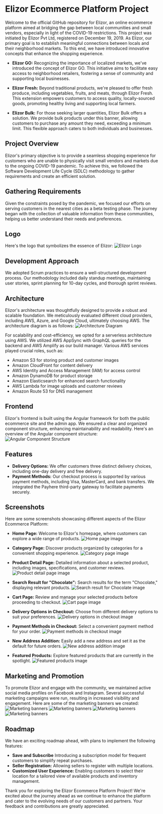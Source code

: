 # Elizor Ecommerce Platform Project

Welcome to the official GitHub repository for Elizor, an online ecommerce platform aimed at bridging the gap between local communities and small vendors, especially in light of the COVID-19 restrictions. This project was initiated by Elizor Pvt Ltd, registered on December 19, 2019. As Elizor, our primary goal is to establish meaningful connections between locals and their neighborhood markets. To this end, we have introduced innovative concepts that enhance the shopping experience.

- **Elizor GO:** Recognizing the importance of localized markets, we've introduced the concept of Elizor GO. This initiative aims to facilitate easy access to neighborhood retailers, fostering a sense of community and supporting local businesses.

- **Elizor Fresh:** Beyond traditional products, we're pleased to offer fresh produce, including vegetables, fruits, and meats, through Elizor Fresh. This extension empowers customers to access quality, locally-sourced goods, promoting healthy living and supporting local farmers.

- **Elizor Bulk:** For those seeking larger quantities, Elizor Bulk offers a solution. We provide bulk products under this banner, allowing customers to purchase any amount they need, exceeding a minimum limit. This flexible approach caters to both individuals and businesses.

## Project Overview

Elizor's primary objective is to provide a seamless shopping experience for customers who are unable to physically visit small vendors and markets due to the ongoing COVID-19 pandemic. To achieve this, we followed the Software Development Life Cycle (SDLC) methodology to gather requirements and create an efficient solution.

## Gathering Requirements

Given the constraints posed by the pandemic, we focused our efforts on serving customers in the nearest cities as a beta testing phase. The journey began with the collection of valuable information from these communities, helping us better understand their needs and preferences.

## Logo

Here's the logo that symbolizes the essence of Elizor:
![Elizor Logo]()

## Development Approach

We adopted Scrum practices to ensure a well-structured development process. Our methodology included daily standup meetings, maintaining user stories, sprint planning for 10-day cycles, and thorough sprint reviews.

## Architecture

Elizor's architecture was thoughtfully designed to provide a robust and scalable foundation. We meticulously evaluated different cloud providers, including AWS, Azure, and Google Cloud, ultimately choosing AWS. The architecture diagram is as follows:
![Architecture Diagram](link-to-your-architecture-image)

For scalability and cost-efficiency, we opted for a serverless architecture using AWS. We utilized AWS AppSync with GraphQL queries for the backend and AWS Amplify as our build manager. Various AWS services played crucial roles, such as:
- Amazon S3 for storing product and customer images
- Amazon CloudFront for content delivery
- AWS Identity and Access Management (IAM) for access control
- Amazon DynamoDB for product storage
- Amazon Elasticsearch for enhanced search functionality
- AWS Lambda for image uploads and customer reviews
- Amazon Route 53 for DNS management

## Frontend

Elizor's frontend is built using the Angular framework for both the public ecommerce site and the admin app. We ensured a clear and organized component structure, enhancing maintainability and readability. Here's an overview of the Angular component structure:
![Angular Component Structure](link-to-your-component-structure-image)

## Features

- **Delivery Options:** We offer customers three distinct delivery choices, including one-day delivery and free delivery.
- **Payment Methods:** Our checkout process is supported by various payment methods, including Visa, MasterCard, and bank transfers. We integrated the Payhere third-party gateway to facilitate payments securely.

## Screenshots

Here are some screenshots showcasing different aspects of the Elizor Ecommerce Platform:

- **Home Page:**
  Welcome to Elizor's homepage, where customers can explore a wide range of products.
  <img alt="Home page image" src="https://github.com/the-elizor/.github/raw/main/screenshots/home-page.png">

- **Category Page:**
  Discover products organized by categories for a convenient shopping experience.
  <img alt="Category page image" src="https://github.com/the-elizor/.github/raw/main/screenshots/category-page.png">

- **Product Detail Page:**
  Detailed information about a selected product, including images, specifications, and customer reviews.
  <img alt="Product detail page image" src="https://github.com/the-elizor/.github/raw/main/screenshots/product%20details%20page.png">

- **Search Result for "Chocolate":**
  Search results for the term "Chocolate," displaying relevant products.
  <img alt="Search result for Chocolate image" src="https://github.com/the-elizor/.github/raw/main/screenshots/search-results-for-chocolate.png">

- **Cart Page:**
  Review and manage your selected products before proceeding to checkout.
  <img alt="Cart page image" src="https://github.com/the-elizor/.github/raw/main/screenshots/cart-screen.png">

- **Delivery Options in Checkout:**
  Choose from different delivery options to suit your preferences.
  <img alt="Delivery options in checkout image" src="https://github.com/the-elizor/.github/raw/main/screenshots/delivery-options.png">

- **Payment Methods in Checkout:**
  Select a convenient payment method for your order.
  <img alt="Payment methods in checkout image" src="https://github.com/the-elizor/.github/raw/main/screenshots/payment-methods.png">

- **New Address Addition:**
  Easily add a new address and set it as the default for future orders.
  <img alt="New address addition image" src="https://github.com/the-elizor/.github/raw/main/screenshots/add-new-address.png">

- **Featured Products:**
  Explore featured products that are currently in the spotlight.
  <img alt="Featured products image" src="https://github.com/the-elizor/.github/raw/main/screenshots/featured-page.png">


## Marketing and Promotion

To promote Elizor and engage with the community, we maintained active social media profiles on Facebook and Instagram. Several successful marketing campaigns were run, resulting in increased visibility and engagement. Here are some of the marketing banners we created:
  <img alt="Marketing banners" src="https://github.com/the-elizor/.github/raw/main/marketing/132005548_116403713659225_1258443222430492776_n.jpg">
  <img alt="Marketing banners" src="https://github.com/the-elizor/.github/raw/main/marketing/182605468_23847550076670297_4455096076368233450_n.jpg">
  <img alt="Marketing banners" src="https://github.com/the-elizor/.github/raw/main/marketing/183450200_193256082640654_1785580021906135180_n.jpg">
  <img alt="Marketing banners" src="https://github.com/the-elizor/.github/raw/main/marketing/184621686_194194655880130_4041770494901638264_n.jpg">

## Roadmap

We have an exciting roadmap ahead, with plans to implement the following features:
- **Save and Subscribe** Introducing a subscription model for frequent customers to simplify repeat purchases.
- **Seller Registration:** Allowing sellers to register with multiple locations.
- **Customized User Experience:** Enabling customers to select their location for a tailored view of available products and inventory management.

Thank you for exploring the Elizor Ecommerce Platform Project! We're excited about the journey ahead as we continue to enhance the platform and cater to the evolving needs of our customers and partners. Your feedback and contributions are greatly appreciated.
